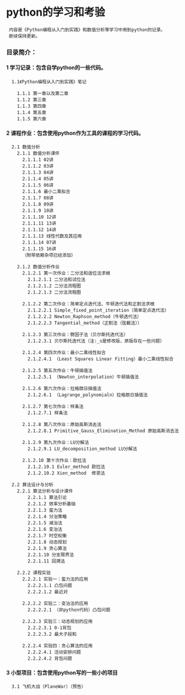 # **python的学习和考验**
     内容是《Python编程从入门到实践》和数值分析等学习中用到python的记录。
     断续保持更新。
     

### 目录简介：
#### 1 学习记录：包含自学python的一些代码。
      1.1《Python编程从入门到实践》笔记
      
        1.1.1 第一章以及第二章
        1.1.2 第三章
        1.1.3 第四章
        1.1.4 第五章
        1.1.5 第六章
        
#### 2 课程作业：包含使用python作为工具的课程的学习代码。
      2.1 数值分析
        2.1.1 数值分析课件
          2.1.1.1 02讲
          2.1.1.2 03讲
          2.1.1.3 04讲
          2.1.1.4 05讲
          2.1.1.5 06讲
          2.1.1.6 最小二乘拟合
          2.1.1.7 08讲
          2.1.1.8 09讲
          2.1.1.9 10讲
          2.1.1.10 12讲
          2.1.1.11 13讲
          2.1.1.12 14讲
          2.1.1.13 线性代数及其应用
          2.1.1.14 07讲
          2.1.1.15 16讲
          （附带依赖杂项已经添加）
          
        2.1.2 数值分析作业
          2.1.2.1 第一次作业：二分法和适位法求根
            2.1.2.1.1 二分法和试位法
            2.1.2.1.2 二分法流程图
            2.1.2.1.3 二分法流程图
          
          2.1.2.2 第二次作业：简单定点迭代法、牛顿迭代法和正割法求根
            2.1.2.2.1 Simple_fixed_point_iteration（简单定点迭代法）
            2.1.2.2.2 Newton_Raphson_method（牛顿迭代法）
            2.1.2.2.3 Tangential_method（正割法（弦截法））
          
          2.1.2.3 第三次作业：劈因子法（贝尔斯托迭代法）
            2.1.2.3.1 贝尔斯托迭代法（注:_s是修改版，原版存在一些问题）
        
          2.1.2.4 第四次作业：最小二乘线性拟合
            2.1.2.4.1 （Least Squares Linear Fitting）最小二乘线性拟合
          
          2.1.2.5 第五次作业：牛顿插值法
            2.1.2.5.1 （Newton_interpolation）牛顿插值法
            
          2.1.2.6 第六次作业：拉格朗日插值法
            2.1.2.6.1 （Lagrange_polynomialn）拉格朗日插值法
            
          2.1.2.7 第七次作业：样条法
            2.1.2.7.1 样条法
            
          2.1.2.8 第八次作业：原始高斯消去法
            2.1.2.8.1 Primitive_Gauss_Elimination_Method 原始高斯消去法
            
          2.1.2.9 第九次作业：LU分解法
            2.1.2.9.1 LU_decomposition_method LU分解法
            
          2.1.2.10 第十次作业：欧拉法
            2.1.2.10.1 Euler_method 欧拉法
            2.1.2.10.2 Xien_method  修恩法
            
      2.2 算法设计与分析
        2.2.1 算法分析与设计课件
            2.2.1.1 算法引论
            2.2.1.2 效率分析基础
            2.2.1.3 蛮力法
            2.2.1.4 分治策略
            2.2.1.5 减治法
            2.2.1.6 变治法
            2.2.1.7 时空权衡
            2.2.1.8 动态规划
            2.2.1.9 贪心算法
            2.2.1.10 分支限界法
            2.2.1.11 回溯法
            
        2.2.2 课程实验
          2.2.2.1 实验一：蛮力法的应用
            2.2.2.1.1 凸包问题
            2.2.2.1.2 最近对
            
          2.2.2.2 实验二：变治法的应用
            2.2.2.2.1 （非python代码）凸包问题
            
          2.2.2.3 实验三：动态规划的应用
            2.2.2.3.1 0-1背包
            2.2.2.3.2 最大子段和
            
          2.2.2.4 实验四：贪心算法的应用
            2.2.2.4.1 活动安排问题
            2.2.2.4.2 背包问题
          
#### 3 小型项目：包含使用python写的一些小的项目
      3.1 飞机大战（PlaneWar）（预告）
